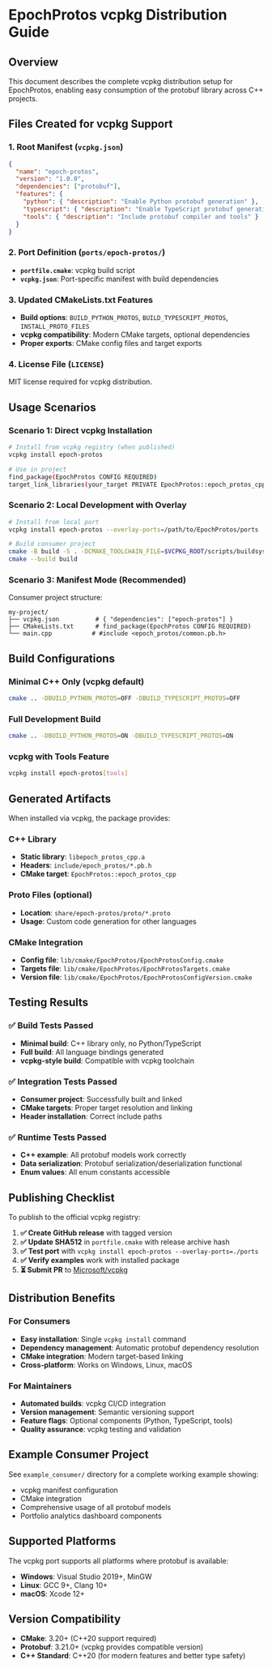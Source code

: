 # EpochProtos vcpkg Distribution Guide

## Overview

This document describes the complete vcpkg distribution setup for EpochProtos, enabling easy consumption of the protobuf library across C++ projects.

## Files Created for vcpkg Support

### 1. Root Manifest (`vcpkg.json`)
```json
{
  "name": "epoch-protos",
  "version": "1.0.0",
  "dependencies": ["protobuf"],
  "features": {
    "python": { "description": "Enable Python protobuf generation" },
    "typescript": { "description": "Enable TypeScript protobuf generation" },
    "tools": { "description": "Include protobuf compiler and tools" }
  }
}
```

### 2. Port Definition (`ports/epoch-protos/`)
- **`portfile.cmake`**: vcpkg build script
- **`vcpkg.json`**: Port-specific manifest with build dependencies

### 3. Updated CMakeLists.txt Features
- **Build options**: `BUILD_PYTHON_PROTOS`, `BUILD_TYPESCRIPT_PROTOS`, `INSTALL_PROTO_FILES`
- **vcpkg compatibility**: Modern CMake targets, optional dependencies
- **Proper exports**: CMake config files and target exports

### 4. License File (`LICENSE`)
MIT license required for vcpkg distribution.

## Usage Scenarios

### Scenario 1: Direct vcpkg Installation

```bash
# Install from vcpkg registry (when published)
vcpkg install epoch-protos

# Use in project
find_package(EpochProtos CONFIG REQUIRED)
target_link_libraries(your_target PRIVATE EpochProtos::epoch_protos_cpp)
```

### Scenario 2: Local Development with Overlay

```bash
# Install from local port
vcpkg install epoch-protos --overlay-ports=/path/to/EpochProtos/ports

# Build consumer project
cmake -B build -S . -DCMAKE_TOOLCHAIN_FILE=$VCPKG_ROOT/scripts/buildsystems/vcpkg.cmake
cmake --build build
```

### Scenario 3: Manifest Mode (Recommended)

Consumer project structure:
```
my-project/
├── vcpkg.json          # { "dependencies": ["epoch-protos"] }
├── CMakeLists.txt      # find_package(EpochProtos CONFIG REQUIRED)
└── main.cpp           # #include <epoch_protos/common.pb.h>
```

## Build Configurations

### Minimal C++ Only (vcpkg default)
```bash
cmake .. -DBUILD_PYTHON_PROTOS=OFF -DBUILD_TYPESCRIPT_PROTOS=OFF
```

### Full Development Build
```bash
cmake .. -DBUILD_PYTHON_PROTOS=ON -DBUILD_TYPESCRIPT_PROTOS=ON
```

### vcpkg with Tools Feature
```bash
vcpkg install epoch-protos[tools]
```

## Generated Artifacts

When installed via vcpkg, the package provides:

### C++ Library
- **Static library**: `libepoch_protos_cpp.a`
- **Headers**: `include/epoch_protos/*.pb.h`
- **CMake target**: `EpochProtos::epoch_protos_cpp`

### Proto Files (optional)
- **Location**: `share/epoch-protos/proto/*.proto`
- **Usage**: Custom code generation for other languages

### CMake Integration
- **Config file**: `lib/cmake/EpochProtos/EpochProtosConfig.cmake`
- **Targets file**: `lib/cmake/EpochProtos/EpochProtosTargets.cmake`
- **Version file**: `lib/cmake/EpochProtos/EpochProtosConfigVersion.cmake`

## Testing Results

### ✅ Build Tests Passed
- **Minimal build**: C++ library only, no Python/TypeScript
- **Full build**: All language bindings generated
- **vcpkg-style build**: Compatible with vcpkg toolchain

### ✅ Integration Tests Passed
- **Consumer project**: Successfully built and linked
- **CMake targets**: Proper target resolution and linking
- **Header installation**: Correct include paths

### ✅ Runtime Tests Passed
- **C++ example**: All protobuf models work correctly
- **Data serialization**: Protobuf serialization/deserialization functional
- **Enum values**: All enum constants accessible

## Publishing Checklist

To publish to the official vcpkg registry:

1. **✅ Create GitHub release** with tagged version
2. **✅ Update SHA512** in `portfile.cmake` with release archive hash
3. **✅ Test port** with `vcpkg install epoch-protos --overlay-ports=./ports`
4. **✅ Verify examples** work with installed package
5. **⏳ Submit PR** to [Microsoft/vcpkg](https://github.com/Microsoft/vcpkg)

## Distribution Benefits

### For Consumers
- **Easy installation**: Single `vcpkg install` command
- **Dependency management**: Automatic protobuf dependency resolution
- **CMake integration**: Modern target-based linking
- **Cross-platform**: Works on Windows, Linux, macOS

### For Maintainers
- **Automated builds**: vcpkg CI/CD integration
- **Version management**: Semantic versioning support
- **Feature flags**: Optional components (Python, TypeScript, tools)
- **Quality assurance**: vcpkg testing and validation

## Example Consumer Project

See `example_consumer/` directory for a complete working example showing:
- vcpkg manifest configuration
- CMake integration
- Comprehensive usage of all protobuf models
- Portfolio analytics dashboard components

## Supported Platforms

The vcpkg port supports all platforms where protobuf is available:
- **Windows**: Visual Studio 2019+, MinGW
- **Linux**: GCC 9+, Clang 10+
- **macOS**: Xcode 12+

## Version Compatibility

- **CMake**: 3.20+ (C++20 support required)
- **Protobuf**: 3.21.0+ (vcpkg provides compatible version)
- **C++ Standard**: C++20 (for modern features and better type safety)
